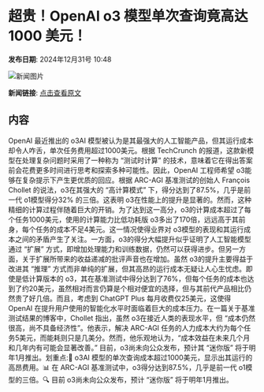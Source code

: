# 超贵！OpenAI o3 模型单次查询竟高达 1000 美元！

**发布日期**: 2024年12月31号 10:48

![新闻图片](https://pic.chinaz.com/picmap/202302112107351131_3.jpg)

**新闻链接**: [点击查看原文](https://www.aibase.com/zh/news/14375)

## 内容

OpenAI 最近推出的 o3AI 模型被认为是其最强大的人工智能产品，但其运行成本却令人咋舌，单次任务费用超过1000美元。根据 TechCrunch 的报道，这款新模型在处理复杂问题时采用了一种称为 “测试时计算” 的技术，意味着它在得出答案前会花费更多时间进行思考和探索多种可能性。因此，OpenAI 工程师希望 o3能够在复杂提示下产生更优质的回应。根据 ARC-AGI 基准测试的创始人 François Chollet 的说法，o3在其强大的 “高计算模式” 下，得分达到了87.5%，几乎是前一代 o1模型得分32% 的三倍。这表明 o3在性能上的提升是显著的。然而，这种精细的计算过程伴随着巨大的开销。为了达到这一高分，o3的计算成本超过了每个任务1000美元，使用的计算能力比低功耗版 o3多出了170倍，远远高于其前身，每个任务的成本不足4美元。这一情况使得业界对 o3模型的表现和其运行成本之间的矛盾产生了关注。一方面，o3的得分大幅提升似乎证明了人工智能模型通过 “扩展” 方式，即增加处理能力和训练数据，仍然可以获得进步。但另一方面，关于扩展所带来的收益递减的批评声音也在增加。虽然 o3的提升主要得益于改进其 “推理” 方式而非单纯的扩展，但其高昂的运行成本无疑让人心生忧虑。即使是低计算版本的 o3，其在基准测试中得分达到了76%，但每个任务的成本也达到了约20美元，虽然相对而言仍算是个相对便宜的选择，但与其前代产品相比仍然贵了好几倍。而且，考虑到 ChatGPT Plus 每月收费仅25美元，这使得 OpenAI 在提升用户使用的智能化水平时面临着巨大的成本压力。在一篇关于基准测试结果的博客中，Chollet 指出，虽然 o3在接近人类的表现水平，但 “成本仍然很高，尚不具备经济性”。他表示，解决 ARC-AGI 任务的人力成本大约为每个任务5美元，而能耗则只是几美分。然而，他乐观地认为，“成本效益在未来几个月和几年内有可能会显著改善。” 目前，o3尚未向公众发布，预计其 “迷你版” 将于明年1月推出。划重点:🌟 o3AI 模型的单次查询成本超过1000美元，显示出其运行的高昂费用。📊 在 ARC-AGI 基准测试中，o3得分达到87.5%，几乎是前一代 o1模型的三倍。🔍 目前 o3尚未向公众发布，预计 “迷你版” 将于明年1月推出。
